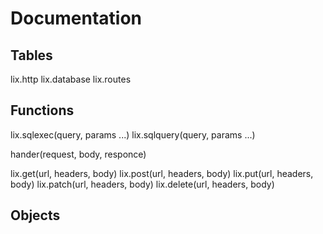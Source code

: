 # Documentation

## Tables

lix.http
lix.database
lix.routes

## Functions

lix.sqlexec(query, params ...)
lix.sqlquery(query, params ...)

hander(request, body, responce)

lix.get(url, headers, body)
lix.post(url, headers, body)
lix.put(url, headers, body)
lix.patch(url, headers, body)
lix.delete(url, headers, body)


## Objects
